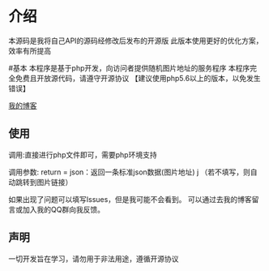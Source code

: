 # 介绍
本源码是我将自己API的源码经修改后发布的开源版
此版本使用更好的优化方案，效率有所提高

#基本
本程序是基于php开发，向访问者提供随机图片地址的服务程序
本程序完全免费且开放源代码，请遵守开源协议
【建议使用php5.6以上的版本，以免发生错误】

<a href = "https://zichen.zone/">我的博客</a>

</div>

## 使用
调用:直接进行php文件即可，需要php环境支持

调用参数:
  return = json：返回一条标准json数据(图片地址) j
  （若不填写，则自动跳转到图片链接）
  
</div>

如果出现了问题可以填写Issues，但是我可能不会看到。
  可以通过去我的博客留言或加入我的QQ群向我反馈。
  
</div>

## 声明
一切开发旨在学习，请勿用于非法用途，遵循开源协议
